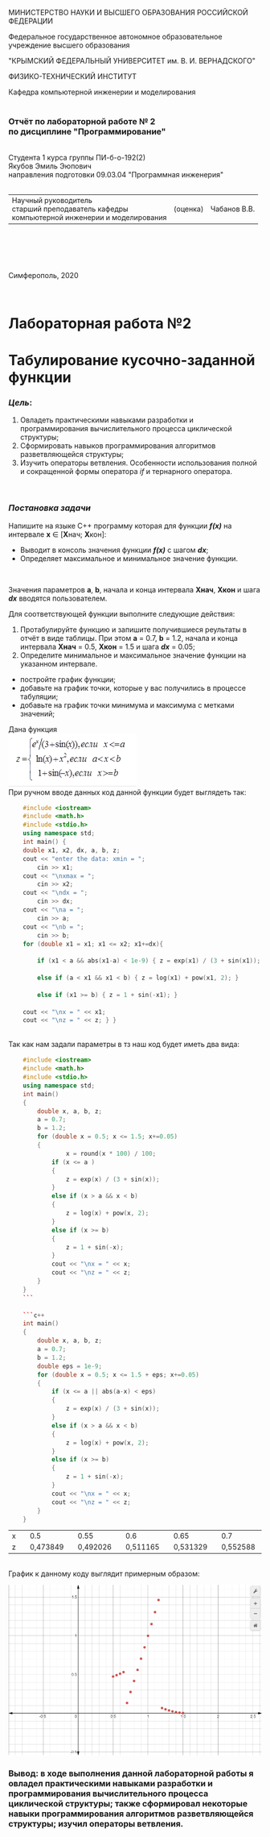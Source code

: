 МИНИСТЕРСТВО НАУКИ  И ВЫСШЕГО ОБРАЗОВАНИЯ РОССИЙСКОЙ ФЕДЕРАЦИИ  

Федеральное государственное автономное образовательное учреждение высшего образования  

"КРЫМСКИЙ ФЕДЕРАЛЬНЫЙ УНИВЕРСИТЕТ им. В. И. ВЕРНАДСКОГО"  

ФИЗИКО-ТЕХНИЧЕСКИЙ ИНСТИТУТ  

Кафедра компьютерной инженерии и моделирования
<br/><br/>
### Отчёт по лабораторной работе № 2<br/> по дисциплине "Программирование"
<br/>
​Cтудента 1 курса группы ПИ-б-о-192(2)<br/>
Якубов Эмиль Эюпович<br/>
направления подготовки 09.03.04 "Программная инженерия"  
<br/>


<br/>
<table>

<tr><td>Научный руководитель<br/> старший преподаватель кафедры<br/> компьютерной инженерии и моделирования</td>

<td>(оценка)</td>

<td>Чабанов В.В.</td>

</tr>

</table>

<br/><br/>

​

Симферополь, 2020

<br/>

# Лабораторная работа №2

# Табулирование кусочно-заданной функции

### ***Цель***: 
1. Овладеть практическими навыками разработки и программирования вычислительного процесса циклической структуры;
2. Сформировать навыков программирования алгоритмов разветвляющейся структуры;
3. Изучить операторы ветвления. Особенности использования полной и сокращенной формы оператора *if* и тернарного оператора.

<br/>

### ***Постановка задачи***
Напишите на языке С++ программу которая для функции ***f(x)*** на интервале **x** ∈ [**X**нач; **X**кон]:<br/>
* Выводит в консоль значения функции ***f(x)*** с шагом ***dx***;
* Определяет максимальное и минимальное значение функции. 
<br/>

Значения параметров **a**, **b**, начала и конца интервала **Xнач**, **Xкон** и шага ***dx*** вводятся пользователем. 

Для соответствующей функции выполните следующие действия:

1. Протабулируйте функцию и запишите получившиеся реультаты в отчёт в виде таблицы. При этом **a** = 0.7, **b** = 1.2, начала и конца интервала **Xнач** = 0.5, **Xкон** = 1.5 и шага ***dx*** = 0.05;
2. Определите минимальное и максимальное значение функции на указанном интервале.
* постройте график функции;
* добавьте на график точки, которые у вас получились в процессе табуляции;
* добавьте на график точки минимума и максимума с метками значений;

Дана функция <br/> ![](png/2.png "рис.1 функция")
<br/>
При ручном вводе данных код данной функции будет выглядеть так: 
```c++
    #include <iostream>
    #include <math.h>
    #include <stdio.h>
    using namespace std;
    int main() {
	double x1, x2, dx, a, b, z;
	cout << "enter the data: xmin = ";
	    cin >> x1;
    cout << "\nxmax = ";
        cin >> x2;
    cout << "\ndx = ";
        cin >> dx;
	cout << "\na = ";
	    cin >> a;
	cout << "\nb = ";
	    cin >> b;
    for (double x1 = x1; x1 <= x2; x1+=dx){

	    if (x1 < a && abs(x1-a) < 1e-9) { z = exp(x1) / (3 + sin(x1)); }

	    else if (a < x1 && x1 < b) { z = log(x1) + pow(x1, 2); }

	    else if (x1 >= b) { z = 1 + sin(-x1); }

    cout << "\nx = " << x1;
	cout << "\nz = " << z; } }
```

<br/>Так как нам задали параметры в тз наш код будет иметь два вида:
```c++
    #include <iostream>
    #include <math.h>
    #include <stdio.h>
    using namespace std;
    int main()
    {
	    double x, a, b, z;
	    a = 0.7;
	    b = 1.2;
	    for (double x = 0.5; x <= 1.5; x+=0.05)
	    {
	            x = round(x * 100) / 100; 
		    if (x <= a )
		    {
			    z = exp(x) / (3 + sin(x)); 
		    }
		    else if (x > a && x < b) 
		    { 
			    z = log(x) + pow(x, 2);
		    }
		    else if (x >= b)
		    {
			    z = 1 + sin(-x);
		    }
		    cout << "\nx = " << x;
		    cout << "\nz = " << z;
	    }
    }
    ```
    
    ```c++
    int main()
    {
	    double x, a, b, z;
	    a = 0.7;
	    b = 1.2;
	    double eps = 1e-9;
	    for (double x = 0.5; x <= 1.5 + eps; x+=0.05)
	    {
		    if (x <= a || abs(a-x) < eps)
		    {
			    z = exp(x) / (3 + sin(x)); 
		    }
		    else if (x > a && x < b) 
		    { 
			    z = log(x) + pow(x, 2);
		    }
		    else if (x >= b)
		    {
			    z = 1 + sin(-x);
		    }
		    cout << "\nx = " << x;
		    cout << "\nz = " << z;
	    }
    }
```
<table>
<tr><td> x <td>
<td> 0.5 <td>
<td> 0.55 <td>
<td> 0.6 <td>
<td> 0.65 <td>
<td> 0.7 <td>
<td> 0.75 <td>
<td> 0.8 <td>
<td>0.85<td>
<td>0.9<td>
<td>0.95<td>
<td>1<td>
<td>1.05<td>
<td>1.1<td>
<td>1.15<td>
<td>1.2<td>
<td>1.25<td>
<td>1.3<td>
<td>1.35<td>
<td>1.4<td>
<td>1.45<td>
<td>1.5<td> 
</tr>

<tr><td> z <td>
<td>0,473849<td>
<td>0,492026<td>
<td>0,511165<td>
<td>0,531329<td>
<td>0,552588<td>
<td>0,274818<td>
<td>0,416856<td>
<td>0,559981<td>
<td>0,704639<td>
<td>0,851207<td>
<td>1<td>
<td>1,15129<td>
<td>1,30531<td>
<td>1,46226<td>
<td>0,0679609<td>
<td>0,0510154<td>
<td>0,0364418<td>
<td>0,0242766<td>
<td>0,0145503<td>
<td>0,00728701<td>
<td>0,00250501<td>
</tr>

</table>
<br/> График к данному коду выглядит примерным образом: 
<br/>

 ![](png/11.png "рис.2 график")

### Вывод: в ходе выполнения данной лабораторной работы я  овладел практическими навыками разработки и программирования вычислительного процесса циклической структуры; также сформировал некоторые навыки программирования алгоритмов разветвляющейся структуры; изучил операторы ветвления.
